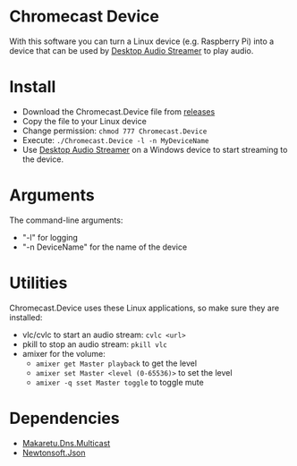 # Chromecast Device

With this software you can turn a Linux device (e.g. Raspberry Pi) into a device that can be used by [Desktop Audio Streamer](https://github.com/SamDel/ChromeCast-Desktop-Audio-Streamer) to play audio.

# Install
- Download the Chromecast.Device file from [releases](https://github.com/SamDel/ChromeCast-Device/releases)
- Copy the file to your Linux device
- Change permission: `chmod 777 Chromecast.Device`
- Execute: `./Chromecast.Device -l -n MyDeviceName`
- Use [Desktop Audio Streamer](https://github.com/SamDel/ChromeCast-Desktop-Audio-Streamer) on a Windows device to start streaming to the device.

# Arguments
The command-line arguments:
- "-l" for logging
- "-n DeviceName" for the name of the device

# Utilities
Chromecast.Device uses these Linux applications, so make sure they are installed:

- vlc/cvlc to start an audio stream: `cvlc <url>`
- pkill to stop an audio stream: `pkill vlc`
- amixer for the volume:
   * `amixer get Master playback` to get the level
   * `amixer set Master <level (0-65536)>` to set the level
   * `amixer -q sset Master toggle` to toggle mute

# Dependencies
- [Makaretu.Dns.Multicast](https://github.com/richardschneider/net-mdns)
- [Newtonsoft.Json](https://www.nuget.org/packages/Newtonsoft.Json)

